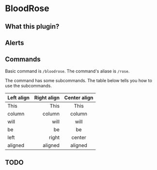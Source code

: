 # BloodRose

## What this plugin?

## Alerts


## Commands

Basic command is `/bloodrose`.
The command's aliase is `/rose`.

The command has some subcommands.
The table below tells you how to use the subcommands.

| Left align | Right align | Center align |
|:-----------|------------:|:------------:|
| This       |        This |     This     |
| column     |      column |    column    |
| will       |        will |     will     |
| be         |          be |      be      |
| left       |       right |    center    |
| aligned    |     aligned |   aligned    |

## TODO
